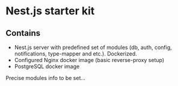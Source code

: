 # Nest.js starter kit

## Contains

- Nest.js server with predefined set of modules (db, auth, config, notifications, type-mapper and etc.). Dockerized.
- Configured Nginx docker image (basic reverse-proxy setup)
- PostgreSQL docker image

Precise modules info to be set...
